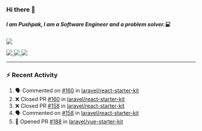 ### Hi there 👋

##### I am Pushpak, I am a Software Engineer and a problem solver.💻

<a href='https://twitter.com/pushpak1300'><a href="https://pushpak1300.me/" target="_blank">
  <img src="https://img.shields.io/badge/website-%23E34F26.svg?&style=for-the-badge" />
</a> 
 
 <a href="https://twitter.com/pushpak1300" target="_blank">
  <img src="https://img.shields.io/badge/twitter-%231DA1F2.svg?&style=for-the-badge&logo=twitter&logoColor=white" />
</a> 

<a href="https://www.linkedin.com/in/pushpak-c-286b17b1/" target="_blank">
  <img src="https://img.shields.io/badge/linkedin-%230077B5.svg?&style=for-the-badge&logo=linkedin&logoColor=white" />
</a> 

<a href="https://dev.to/pushpak1300/" target="_blank">
  <img src="http://img.shields.io/badge/dev.to-gray?style=for-the-badge&logo=dev.to&?logoColor=white?logoWidth=100?label=" />
</a> 


</p>

---

### ⚡ Recent Activity

<!--START_SECTION:activity-->
1. 🗣 Commented on [#160](https://github.com/laravel/react-starter-kit/pull/160#issuecomment-3270075018) in [laravel/react-starter-kit](https://github.com/laravel/react-starter-kit)
2. ❌ Closed PR [#160](https://github.com/laravel/react-starter-kit/pull/160) in [laravel/react-starter-kit](https://github.com/laravel/react-starter-kit)
3. ❌ Closed PR [#158](https://github.com/laravel/react-starter-kit/pull/158) in [laravel/react-starter-kit](https://github.com/laravel/react-starter-kit)
4. 🗣 Commented on [#158](https://github.com/laravel/react-starter-kit/pull/158#issuecomment-3259400816) in [laravel/react-starter-kit](https://github.com/laravel/react-starter-kit)
5. 💪 Opened PR [#188](https://github.com/laravel/vue-starter-kit/pull/188) in [laravel/vue-starter-kit](https://github.com/laravel/vue-starter-kit)
<!--END_SECTION:activity-->
